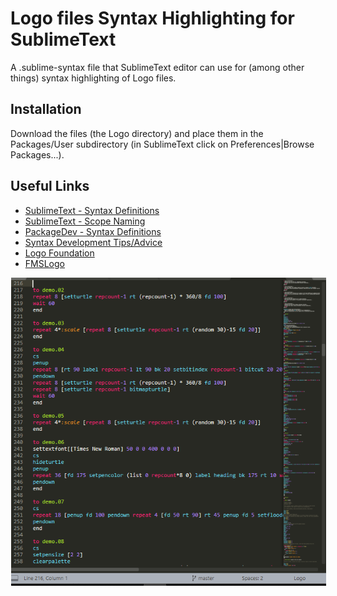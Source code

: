 # Logo files Syntax Highlighting for SublimeText

A .sublime-syntax file that SublimeText editor can use for (among other things) syntax highlighting of Logo files.

## Installation

Download the files (the Logo directory) and place them in the Packages/User subdirectory (in SublimeText click on Preferences|Browse Packages...).

## Useful Links
- [SublimeText - Syntax Definitions](http://www.sublimetext.com/docs/3/syntax.html)
- [SublimeText - Scope Naming](http://www.sublimetext.com/docs/3/scope_naming.html)
- [PackageDev - Syntax Definitions](https://github.com/SublimeText/PackageDev/wiki/Syntax-Definitions)
- [Syntax Development Tips/Advice](https://github.com/sublimehq/Packages/issues/757)
- [Logo Foundation](http://el.media.mit.edu/logo-foundation/index.html)
- [FMSLogo](http://fmslogo.sourceforge.net/)

<img src="demo.png" hspace="1em" />
